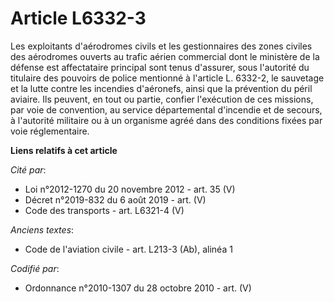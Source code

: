 # Article L6332-3

Les exploitants d'aérodromes civils et les gestionnaires des zones civiles des aérodromes ouverts au trafic aérien commercial
dont le ministère de la défense est affectataire principal sont tenus d'assurer, sous l'autorité du titulaire des pouvoirs de
police mentionné à l'article L. 6332-2, le sauvetage et la lutte contre les incendies d'aéronefs, ainsi que la prévention du
péril aviaire. Ils peuvent, en tout ou partie, confier l'exécution de ces missions, par voie de convention, au service
départemental d'incendie et de secours, à l'autorité militaire ou à un organisme agréé dans des conditions fixées par voie
réglementaire.

**Liens relatifs à cet article**

_Cité par_:

  - Loi n°2012-1270 du 20 novembre 2012 - art. 35 (V)
  - Décret n°2019-832 du 6 août 2019 - art. (V)
  - Code des transports - art. L6321-4 (V)

_Anciens textes_:

  - Code de l'aviation civile - art. L213-3 (Ab), alinéa 1

_Codifié par_:

  - Ordonnance n°2010-1307 du 28 octobre 2010 - art. (V)
